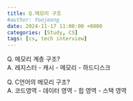 ```yaml
---
title: Q.메모리 구조
#author: Yoojeong
date: 2024-11-17 11:00:00 +0800
categories: [Study, CS]
tags: [cs, tech interview]
---
```



Q. 메모리 계층 구조?  
A. 레지스터 - 캐시 - 메모리 - 하드디스크  


Q. C언어의 메모리 구조?  
A. 코드영역 - 데이터 영역 - 힙 영역 - 스택 영역  